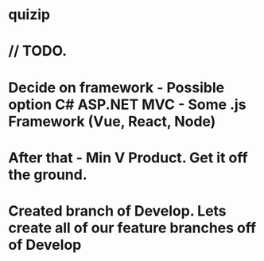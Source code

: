 # quizip
# // TODO. 
# Decide on framework - Possible option C# ASP.NET MVC - Some .js Framework (Vue, React, Node)
#	After that - Min V Product. Get it off the ground. 

# Created branch of Develop. Lets create all of our feature branches off of Develop